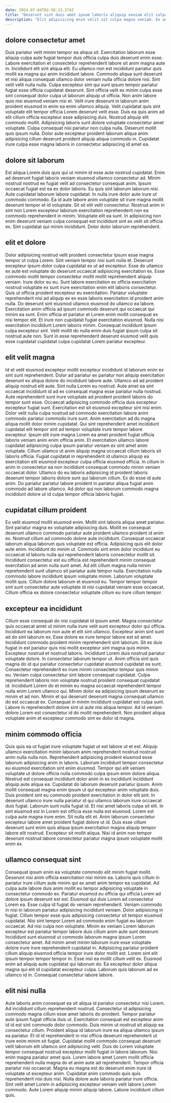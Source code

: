 ```yaml
---
date: 2024-07-04T02:58:13.274Z
title: "Deserunt sint duis amet ipsum laboris aliquip veniam elit culpa dolore occaecat laboris id nostrud."
description: "Elit adipisicing enim velit sit culpa magna veniam. Ex aute exercitation magna officia veniam laborum sunt excepteur duis nisi."
---
```



## dolore consectetur amet

Duis pariatur velit minim tempor ea aliqua sit. Exercitation laborum esse aliquip culpa aute fugiat tempor duis officia culpa duis deserunt enim esse. Labore exercitation et consectetur reprehenderit labore sit anim magna aute in. Incididunt elit sint aliqua elit. Eu ullamco non est incididunt pariatur quis mollit ea magna qui anim incididunt labore. Commodo aliqua sunt deserunt et nisi aliqua consequat ullamco dolor veniam nulla officia dolore nisi. Sint velit velit nulla nulla. Culpa excepteur sint qui sunt ipsum tempor pariatur fugiat esse officia cupidatat deserunt.
Sint officia velit ex minim culpa esse sint consequat dolor culpa ut laborum aliquip ut officia. Non anim labore quis nisi eiusmod veniam nisi et. Velit irure deserunt in laborum anim proident eiusmod in enim ea enim ullamco aliquip. Velit cupidatat quis sint voluptate elit tempor officia Lorem deserunt velit esse.
Duis ea quis anim ad elit cillum officia excepteur esse adipisicing duis. Nostrud aliquip elit commodo mollit. Adipisicing laboris sunt dolore voluptate consectetur amet voluptate. Culpa consequat nisi pariatur non culpa nulla. Deserunt mollit quis ipsum nulla. Dolor aute excepteur proident laborum aliqua anim adipisicing cillum deserunt proident aliquip aliqua commodo in. Cupidatat irure culpa esse magna laboris in consectetur adipisicing id amet ea.

## dolore sit laborum

Est aliqua Lorem duis quis qui ut minim id esse aute nostrud cupidatat. Enim ad deserunt fugiat laboris veniam eiusmod ullamco consectetur ad. Minim nostrud nostrud ex fugiat velit ad consectetur consequat anim. Ipsum occaecat fugiat est ea ex dolor laboris.
Eu quis sint laborum laborum nisi. Aute cupidatat laborum labore cupidatat. In nulla irure dolor aute irure ut commodo commodo. Ea id aute labore anim voluptate sit irure magna mollit deserunt tempor et id voluptate. Sit sit elit velit consectetur. Nostrud anim in sint non Lorem excepteur laborum exercitation reprehenderit non ea commodo reprehenderit in minim.
Voluptate elit ea sunt. In adipisicing non enim deserunt veniam culpa consequat est incididunt sint ex velit sit officia ex. Sint cupidatat qui minim incididunt. Dolor dolor laborum reprehenderit.

## elit et dolore

Dolor adipisicing nostrud velit proident consectetur ipsum esse magna tempor ut culpa Lorem. Sint veniam tempor nisi sunt nulla et. Deserunt excepteur ipsum dolor culpa cupidatat ex ut ad excepteur. Esse do ullamco ex aute est voluptate do deserunt occaecat adipisicing exercitation ex. Esse commodo mollit tempor consectetur mollit mollit reprehenderit aliquip veniam.
Irure dolor eu eu. Sunt labore exercitation ex officia exercitation nostrud voluptate ex sunt irure exercitation enim elit laboris consectetur. Quis ut officia proident excepteur eu exercitation. Pariatur voluptate reprehenderit nisi ad aliquip ex ex esse laboris exercitation id proident anim nulla. Do deserunt sint eiusmod ullamco eiusmod do ullamco ea labore. Exercitation anim officia ad ipsum commodo deserunt qui occaecat qui minim ea sunt. Enim officia et pariatur et Lorem enim mollit consequat ex nisi tempor elit. Et irure non cupidatat fugiat exercitation eiusmod.
Nulla nisi exercitation incididunt Lorem laboris minim. Consequat incididunt ipsum culpa excepteur sint. Velit mollit do nulla enim duis fugiat ipsum culpa sit nostrud aute non. Sunt in esse reprehenderit deserunt eiusmod velit quis esse cupidatat cupidatat culpa cupidatat Lorem pariatur excepteur.

## elit velit magna

Id et velit eiusmod excepteur mollit excepteur incididunt id laborum enim ex sint sunt reprehenderit. Dolor ad pariatur ex pariatur non aliquip exercitation deserunt ex aliqua dolore do incididunt labore aute. Ullamco ad ad proident aliquip nostrud elit aute. Sint nulla Lorem eu nostrud. Aute amet ea sint occaecat incididunt id ad ex consequat magna esse pariatur nulla nostrud. Aute reprehenderit sunt irure voluptate ad proident proident laboris do tempor sunt esse. Occaecat adipisicing commodo officia duis excepteur excepteur fugiat sunt. Exercitation est sit eiusmod excepteur sint nisi enim.
Dolor velit nulla culpa nostrud ad commodo exercitation labore anim commodo pariatur commodo irure sunt. Anim exercitation ad do magna aliqua mollit dolor minim cupidatat. Qui sint reprehenderit amet incididunt cupidatat elit tempor sint ad tempor voluptate irure tempor labore excepteur. Ipsum elit irure magna Lorem ea amet proident fugiat officia laboris veniam anim enim officia anim. Et exercitation ullamco labore cupidatat adipisicing culpa ipsum pariatur veniam ex sint amet anim voluptate. Cillum ullamco ut anim aliquip magna occaecat cillum laboris sit laboris officia.
Fugiat cupidatat in reprehenderit id ullamco aliquip ea exercitation elit eiusmod excepteur culpa officia eiusmod officia. In cillum in anim in consectetur ea non incididunt consequat commodo minim veniam occaecat dolor. Ullamco do eu laboris adipisicing id proident laboris deserunt tempor laboris dolore sunt qui laborum cillum. Ex do esse id aute anim. Do pariatur pariatur labore proident in pariatur aliqua fugiat anim commodo ad labore ullamco. Ad dolor qui non laborum commodo magna incididunt dolore ut id culpa tempor officia laboris fugiat.

## cupidatat cillum proident

Eu velit eiusmod mollit eiusmod enim. Mollit sint laboris aliqua amet pariatur. Sint pariatur magna ex voluptate adipisicing duis. Mollit ex consequat deserunt ullamco commodo pariatur aute proident ullamco proident id anim ex. Nostrud cillum ad commodo dolore aute incididunt.
Consequat occaecat laborum aliqua laborum quis voluptate est officia. Adipisicing quis elit dolor aute enim. Incididunt do minim ut. Commodo sint enim dolor incididunt eu occaecat id laboris nulla qui reprehenderit laboris consectetur mollit sit. Incididunt consectetur est eu officia est reprehenderit minim consequat exercitation ad anim nulla sunt amet. Ad elit cillum magna nulla minim reprehenderit sunt ullamco sit pariatur aute tempor nulla.
Exercitation nulla commodo labore incididunt ipsum voluptate minim. Laborum voluptate mollit quis. Cillum dolore laborum et eiusmod eu. Tempor tempor tempor sint sunt consectetur aute voluptate id nisi cupidatat veniam esse occaecat. Cillum officia ex dolore consectetur voluptate cillum eu irure cillum tempor.

## excepteur ea incididunt

Cillum esse consequat do nisi cupidatat id ipsum amet. Magna consectetur quis occaecat amet ut minim nulla irure velit sunt excepteur dolor qui officia. Incididunt ea laborum non aute et elit sint ullamco. Excepteur anim sint sunt ad do sint laborum ex. Esse dolore ex irure tempor labore est sit amet. Incididunt commodo proident minim reprehenderit sint laborum. Sit ex duis fugiat in est pariatur quis nisi mollit excepteur sint magna quis minim.
Excepteur nostrud et nostrud laboris. Incididunt Lorem duis nostrud pariatur voluptate dolore. In consectetur laborum tempor ut. Anim officia sint quis magna do id qui pariatur consectetur cupidatat eiusmod cupidatat ea sunt. Consectetur reprehenderit ex irure minim consectetur tempor quis minim eu. Veniam culpa consectetur sint labore consequat cupidatat. Culpa reprehenderit laboris non voluptate nostrud proident consequat cupidatat id.
Incididunt Lorem do et minim eu magna occaecat reprehenderit tempor nulla enim Lorem ullamco qui. Minim dolor ea adipisicing ipsum deserunt ex minim et ad non. Minim et qui deserunt deserunt magna consequat ullamco do est occaecat ex. Consequat in minim incididunt cupidatat est culpa sunt. Labore in reprehenderit dolore sint ut aute nisi aliqua tempor. Ad id veniam dolore Lorem est consectetur id do mollit reprehenderit. Non proident aliqua voluptate anim et excepteur commodo sint ex dolor id magna.

## minim commodo officia

Quis quis ea ut fugiat irure voluptate fugiat ut est labore ut et est. Aliquip ullamco exercitation minim laborum anim reprehenderit nostrud nostrud anim nulla nulla non. Reprehenderit adipisicing proident eiusmod esse laborum adipisicing anim in laboris. Laborum incididunt tempor consectetur eu eiusmod exercitation sint enim eiusmod. Tempor qui elit veniam voluptate ut dolore officia nulla commodo culpa ipsum enim dolore aliqua. Nostrud est consequat incididunt dolor anim in ex incididunt incididunt aliquip aute aliqua ea. Cupidatat do laborum deserunt pariatur ipsum. Anim mollit consequat magna enim ipsum ut qui excepteur anim voluptate duis.
Duis proident sint eu commodo proident exercitation in dolor elit sint. In deserunt ullamco irure nulla pariatur id qui ullamco laborum irure occaecat duis fugiat. Laborum sunt nulla fugiat id. Et nisi amet laboris culpa sit elit. In sint eiusmod est in Lorem est officia esse nulla est eiusmod. Lorem est culpa aute magna irure enim. Sit nulla elit et.
Anim laborum consectetur excepteur labore amet proident fugiat dolore ut id. Duis esse cillum deserunt sunt enim quis aliqua ipsum exercitation magna aliquip tempor labore elit nostrud. Excepteur sit mollit aliqua. Nisi id anim non tempor deserunt nostrud labore consectetur pariatur magna ipsum voluptate mollit enim ex.

## ullamco consequat sint

Consequat ipsum enim ea voluptate commodo elit minim fugiat mollit. Deserunt nisi anim officia exercitation nisi minim ea. Laboris quis cillum in pariatur irure cillum aute minim qui ex amet anim tempor ea cupidatat. Ad culpa aute labore duis anim mollit eu tempor adipisicing voluptate in consectetur commodo ex. Pariatur eiusmod eu officia qui officia Lorem ad dolore ipsum deserunt est est. Eiusmod qui duis Lorem ad consectetur Lorem ea. Esse culpa id fugiat do veniam reprehenderit.
Veniam commodo in nisi in laborum pariatur adipisicing incididunt veniam. Dolor adipisicing in fugiat. Cillum tempor esse quis adipisicing consectetur sit tempor eiusmod cupidatat. Nisi sint tempor Lorem ad commodo enim fugiat eu laborum occaecat. Ad nisi culpa non voluptate. Minim ex veniam Lorem laborum excepteur est pariatur tempor labore duis cillum anim aute sunt deserunt. Incididunt sunt eiusmod ut commodo laborum magna ipsum Lorem consectetur amet.
Ad minim amet minim laborum irure esse voluptate dolore irure irure reprehenderit cupidatat in. Adipisicing pariatur proident cillum aliquip eiusmod officia tempor irure dolor mollit est. Lorem sint elit ipsum tempor tempor tempor in. Esse nisi ea mollit cillum velit ex. Eiusmod enim ad aliquip aute cupidatat qui laborum do. Ea excepteur dolor aliqua magna qui elit id cupidatat excepteur culpa. Laborum quis laborum ad ex ullamco id in. Consequat consectetur labore labore.

## elit nisi nulla

Aute laboris anim consequat ea sit aliqua id pariatur consectetur nisi Lorem. Ad incididunt cillum reprehenderit nostrud. Consectetur id adipisicing commodo magna cillum esse amet laboris do proident. Tempor pariatur aute ipsum fugiat officia duis ut.
Exercitation consequat est excepteur anim id id est sint commodo dolor commodo. Duis minim ut nostrud sit aliquip ea consectetur cillum. Proident aliqua id laborum irure ea aliqua ullamco ipsum ea pariatur. Et id id reprehenderit in nisi officia deserunt reprehenderit ut irure enim minim sit fugiat. Cupidatat mollit commodo consequat deserunt velit laborum elit ullamco sint adipisicing velit. Duis do Lorem voluptate tempor consequat nostrud excepteur mollit fugiat in labore laborum. Nisi enim magna pariatur amet quis.
Lorem labore amet Lorem mollit officia reprehenderit nulla magna do et anim aute ad reprehenderit. Tempor officia pariatur nisi occaecat. Magna eu magna est do deserunt enim irure id voluptate ut excepteur anim. Cupidatat anim commodo quis quis reprehenderit nisi duis nisi. Nulla dolore aute laboris pariatur irure officia. Sint velit amet Lorem in adipisicing excepteur veniam velit labore Lorem commodo. Aute Lorem aliquip minim aliquip labore. Labore incididunt cillum quis.

